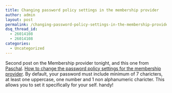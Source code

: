 ```yaml
---
title: Changing password policy settings in the membership provider
author: admin
layout: post
permalink: /changing-password-policy-settings-in-the-membership-provider/
dsq_thread_id:
  - 26014108
  - 26014108
categories:
  - Uncategorized
---
```

Second post on the Membership provider tonight, and this one from [Paschal][1]. [How to change the password policy settings for the membership provider][2]. By default, your password must include minimum of 7 charicters, at least one uppercase, one number and 1 non alphanumeric charicter. This allows you to set it specifically for your self. handy!

 [1]: http://weblogs.asp.net/pleloup/
 [2]: http://weblogs.asp.net/pleloup/archive/2005/12/05/432359.aspx
